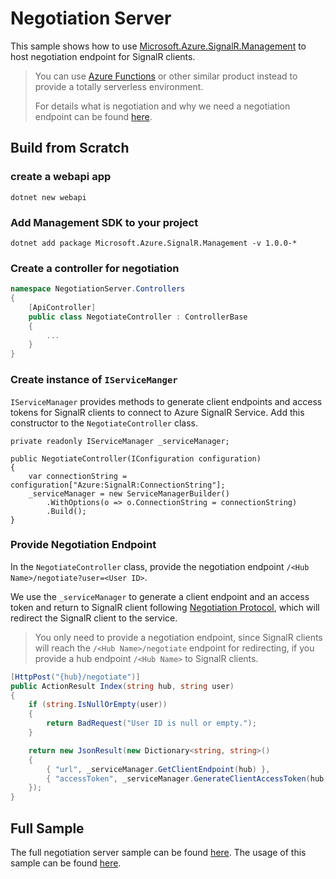 # Negotiation Server

This sample shows how to use [Microsoft.Azure.SignalR.Management](https://www.nuget.org/packages/Microsoft.Azure.SignalR.Management) to host negotiation endpoint for SignalR clients.

> You can use [Azure Functions](<https://azure.microsoft.com/en-us/services/functions/>) or other similar product instead to provide a totally serverless environment.
>
> For details what is negotiation and why we need a negotiation endpoint can be found [here](<https://github.com/Azure/azure-signalr/blob/dev/docs/management-sdk-guide.md#quick-start>).

## Build from Scratch

### create a webapi app

```
dotnet new webapi
```

### Add Management SDK to your project

```
dotnet add package Microsoft.Azure.SignalR.Management -v 1.0.0-*
```

### Create a controller for negotiation

```C#
namespace NegotiationServer.Controllers
{
    [ApiController]
    public class NegotiateController : ControllerBase
    {
        ...
    }
}
```

### Create instance of `IServiceManger`

`IServiceManager` provides methods to generate client endpoints and access tokens for SignalR clients to connect to Azure SignalR Service. Add this constructor to the `NegotiateController` class.

```
private readonly IServiceManager _serviceManager;

public NegotiateController(IConfiguration configuration)
{
    var connectionString = configuration["Azure:SignalR:ConnectionString"];
    _serviceManager = new ServiceManagerBuilder()
        .WithOptions(o => o.ConnectionString = connectionString)
        .Build();
}
```

### Provide Negotiation Endpoint

In the `NegotiateController` class, provide the negotiation endpoint `/<Hub Name>/negotiate?user=<User ID>`.  

We use the `_serviceManager` to generate a client endpoint and an access token and return to SignalR client following [Negotiation Protocol](https://github.com/aspnet/SignalR/blob/master/specs/TransportProtocols.md#post-endpoint-basenegotiate-request), which will redirect the SignalR client to the service. 

>  You only need to provide a negotiation endpoint, since SignalR clients will reach the `/<Hub Name>/negotiate` endpoint for redirecting, if you provide a hub endpoint `/<Hub Name>` to SignalR clients.

```C#
[HttpPost("{hub}/negotiate")]
public ActionResult Index(string hub, string user)
{
    if (string.IsNullOrEmpty(user))
    {
        return BadRequest("User ID is null or empty.");
    }

    return new JsonResult(new Dictionary<string, string>()
    {
        { "url", _serviceManager.GetClientEndpoint(hub) },
        { "accessToken", _serviceManager.GenerateClientAccessToken(hub, user) }
    });
}
```

## Full Sample

The full negotiation server sample can be found [here](.). The usage of this sample can be found [here](<https://github.com/aspnet/AzureSignalR-samples/tree/master/samples/Management#start-the-negotiation-server>).